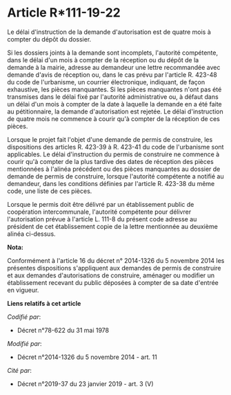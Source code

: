 # Article R*111-19-22

Le délai d'instruction de la demande d'autorisation est de quatre mois à compter du dépôt du dossier.

Si les dossiers joints à la demande sont incomplets, l'autorité compétente, dans le délai d'un mois à compter de la réception
ou du dépôt de la demande à la mairie, adresse au demandeur une lettre recommandée avec demande d'avis de réception ou, dans
le cas prévu par l'article R. 423-48 du code de l'urbanisme, un courrier électronique, indiquant, de façon exhaustive, les
pièces manquantes. Si les pièces manquantes n'ont pas été transmises dans le délai fixé par l'autorité administrative ou, à
défaut dans un délai d'un mois à compter de la date à laquelle la demande en a été faite au pétitionnaire, la demande
d'autorisation est rejetée. Le délai d'instruction de quatre mois ne commence à courir qu'à compter de la réception de ces
pièces.

Lorsque le projet fait l'objet d'une demande de permis de construire, les dispositions des articles R. 423-39 à R. 423-41 du
code de l'urbanisme sont applicables. Le délai d'instruction du permis de construire ne commence à courir qu'à compter de la
plus tardive des dates de réception des pièces mentionnées à l'alinéa précédent ou des pièces manquantes au dossier de
demande de permis de construire, lorsque l'autorité compétente a notifié au demandeur, dans les conditions définies par
l'article R. 423-38 du même code, une liste de ces pièces.

Lorsque le permis doit être délivré par un établissement public de coopération intercommunale, l'autorité compétente pour
délivrer l'autorisation prévue à l'article L. 111-8 du présent code adresse au président de cet établissement copie de la
lettre mentionnée au deuxième alinéa ci-dessus.

**Nota:**

Conformément à l'article 16 du décret n° 2014-1326 du 5 novembre 2014 les présentes dispositions s'appliquent aux demandes de
permis de construire et aux demandes d'autorisations de construire, aménager ou modifier un établissement recevant du public
déposées à compter de sa date d'entrée en vigueur.

**Liens relatifs à cet article**

_Codifié par_:

  - Décret n°78-622 du 31 mai 1978

_Modifié par_:

  - Décret n°2014-1326 du 5 novembre 2014 - art. 11

_Cité par_:

  - Décret n°2019-37 du 23 janvier 2019 - art. 3 (V)
